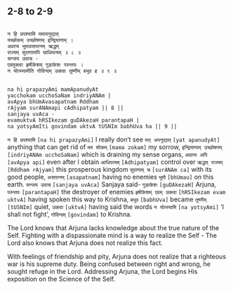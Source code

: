 ## 2-8 to 2-9


```shloka-sa

न हि प्रपश्यामि ममापनुद्यात्
यच्छोकम् उच्छोषणम् इन्द्रियाणाम् ।
अवाप्य भूमावसपत्नम् ऋद्धम्
राज्यम् सुराणामपि चाधिपत्यम् ॥ ८ ॥
सन्जय उवाच -
एवमुक्त्वा हृषीकेशम् गुडाकेशः परन्तपः ।
न योत्स्यामीति गोविन्दम् उक्त्वा तूष्णीम् बभूव ह ॥ ९ ॥

```
```shloka-sa-hk

na hi prapazyAmi mamApanudyAt
yacchokam ucchoSaNam indriyANAm |
avApya bhUmAvasapatnam Rddham
rAjyam surANAmapi cAdhipatyam || 8 ||
sanjaya uvAca -
evamuktvA hRSIkezam guDAkezaH parantapaH |
na yotsyAmIti govindam uktvA tUSNIm babhUva ha || 9 ||

```
`न हि प्रपश्यामि` `[na hi prapazyAmi]` I really don’t see `यत् अपनुद्यात्` `[yat apanudyAt]` anything that can get rid of `मम शोकम्` `[mama zokam]` my sorrow, `इन्द्रियाणाम् उच्छोषणम्` `[indriyANAm ucchoSaNam]` which is draining my sense organs, `अवाप्य अपि` `[avApya api]` even after I obtain `आधिपत्यम्` `[Adhipatyam]` control over `ऋद्धम् राज्यम्` `[Rddham rAjyam]` this prosperous kingdom `सुराणाम् च` `[surANAm ca]` with its good people, `असपत्नम्` `[asapatnam]` having no enemies `भूमौ` `[bhUmau]` on this earth.
`सन्जय उवाच` `[sanjaya uvAca]` Sanjaya said- `गुडाकेशः` `[guDAkezaH]` Arjuna, `परन्तपः` `[parantapaH]` the destroyer of enemies `हृषीकेशम् एवम् उक्त्वा` `[hRSIkezam evam uktvA]` having spoken this way to Krishna, `बभूव` `[babhUva]` became `तूष्णीम्` `[tUSNIm]` quiet, `उक्त्वा` `[uktvA]` having said the words `न योत्स्यामि` `[na yotsyAmi]` ‘I shall not fight’, `गोविन्दम्` `[govindam]` to Krishna.

The Lord knows that Arjuna lacks knowledge about the true nature of the Self. Fighting with a dispassionate mind is a way to realize the Self - The Lord also knows that Arjuna does not realize this fact. 

With feelings of friendship and pity, Arjuna does not realize that a righteous war is his supreme duty. Being confused between right and wrong, he sought refuge in the Lord. Addressing Arjuna, the Lord begins His exposition on the Science of the Self.


